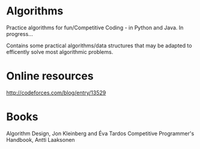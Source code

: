 # Algorithms
Practice algorithms  for fun/Competitive Coding - in Python and Java. In progress...

Contains some practical algorithms/data structures that may be adapted to efficently solve most algorithmic problems.

# Online resources
http://codeforces.com/blog/entry/13529

# Books
Algorithm Design, Jon Kleinberg and Éva Tardos
Competitive Programmer's Handbook, Antti Laaksonen
